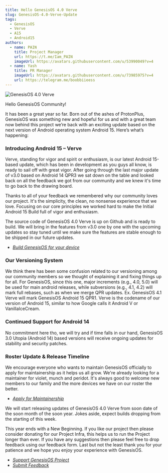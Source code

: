 ```yaml
---
title: Hello GenesisOS 4.0 Verve
slug: GenesisOS-4.0-Verve-Update
tags:
  - GenesisOS
  - Verve
  - A15
  - Android15
authors:
  - name: PAIN
    title: Project Manager
    url: https://t.me/Iam_PAIN
    imageUrl: https://avatars.githubusercontent.com/u/53990049?v=4
  - name: Yash
    title: PR Manager
    imageUrl: https://avatars.githubusercontent.com/u/73985975?v=4
    url: https://telegram.me/boobbiieess
---
```

![GenesisOS 4.0 Verve](/img/verve-banner.png "GenesisOS 4.0 Update")

<!--StartFragment-->

Hello GenesisOS Community!

It has been a great year so far. Born out of the ashes of ProtonPlus, GenesisOS was something new and hopeful for us and with a great team now behind this project we’re back with an exciting update based on the next version of Android operating system Android 15. Here’s what’s happening:

<!-- truncate -->

### Introducing Android 15 – Verve

Verve, standing for vigor and spirit or enthusiasm, is our latest Android 15-based update, which has been in development as you guys all know, is ready to sail off with great vigor. After going through the last major update of v3.0 based on Android 14 QPR3 we sat down on the table and looked back on all the feedback we got from our community and we knew it's time to go back to the drawing board.

Thanks to all of your feedback we remembered why our community loves our project. It's the simplicity, the clean, no nonsense experience that we love. Focusing on our core principles we worked hard to make the Initial Android 15 Build full of vigor and enthusiasm. 

The source code of GenesisOS 4.0 Verve is up on Github and is ready to build. We will bring in the features from v3.0 one by one with the upcoming updates so stay tuned until we make sure the features are stable enough to be shipped in our future updates.

* *[B﻿uild GenesisOS for your device](https://github.com/GenesisOS)*

### Our Versioning System

We think there has been some confusion related to our versioning among our community members so we thought of explaining it and fixing things up for all. For GenesisOS, since this one, major increments (e.g., 4.0, 5.0) will be used for main android releases, while subversions (e.g., 4.1, 4.2) will mark full rebases, such as when we merge QPR updates. Ex. GenesisOS 4.1 Verve will mark GenesisOS Android 15 QPR1. Verve is the codename of our version of Android 15, similar to how Google calls it Android V or VanillaIceCream.

### Continued Support for Android 14

No commitment here tho, we will try and if time falls in our hand, GenesisOS 3.0 Utopia (Android 14) based versions will receive ongoing updates for stability and security patches.

### Roster Update & Release Timeline

We encourage everyone who wants to maintain GenesisOS officially to apply for maintainership as it helps us all grow. We're already looking for a maintainer for violet, munch and peridot. It's always good to welcome new members to our family and the more devices we have on our roster the better.

* *[A﻿pply for Maintainership](https://www.genesisos.dev/joinus)*

We will start releasing updates of GenesisOS 4.0 Verve from soon date of the soon month of the soon year. Jokes aside, expect builds dropping from the starting of this week.

This year ends with a New Beginning. If you like our project then please consider donating for our Project Infra, this helps us to run the Project longer than ever. If you have any suggestions then please feel free to drop feedback using our feedback form. Last but not the least thank you for your patience and we hope you enjoy your experience with GenesisOS. 

* *[S﻿upport GenesisOS Project](https://t.me/AkatsukiProjects/9)*
* *[S﻿ubmit Feedback](https://www.genesisos.dev/contactus)*

<!--EndFragment-->